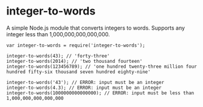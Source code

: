integer-to-words
================

A simple Node.js module that converts integers to words. Supports any integer less than 1,000,000,000,000,000.

```
var integer-to-words = require('integer-to-words');

integer-to-words(43); // 'forty-three'
integer-to-words(2014); // 'two thousand fourteen'
integer-to-words(123456789); // 'one hundred twenty-three million four hundred fifty-six thousand seven hundred eighty-nine'

integer-to-words('43'); // ERROR: input must be an integer
integer-to-words(4.3); // ERROR: input must be an integer
integer-to-words(1000000000000000); // ERROR: input must be less than 1,000,000,000,000,000
```
